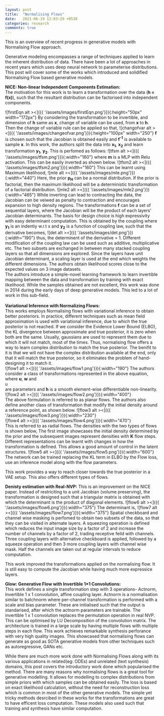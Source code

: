 ```yaml
---
layout: post
title:  "Normalising Flows"
date:   2021-06-19 12:03:29 +0530
categories: research
comments: true
---
```

This is an overview of recent progress in generative models with Normalising Flow approach.

<!--more-->
Generative modeling encompasses a range of techniques applied to learn the inherent distribution of data. There have been a lot of approaches in recent years which uses deep neural network to parameterise distributions. This post will cover some of the works which introduced and solidified Normalising Flow based generative models.<br>

<b>NICE: Non-linear Independent Components Estimation:</b><br>
The motivation for this work is to learn a transformation over the data (<b>h = f(x)</b>), such that the resultant distribution can be factorised into independent components.

![firstEqn alt ><]({{ '/assets/images/firstEqn.png'}}){:height="50px" width="172px"}
By considering the transformation to be invertible, and dimension of <b> h</b> same as <b>x</b>, change of variable can be used, from <b>x</b> to <b>h</b>. Then the change of variable rule can be applied so that,
 ![changofvar alt ><]({{ '/assets/images/changeofvar.png'}}){:height="100px" width="250"}
<b>f</b> is chosen such that the Jacobian is obtained easily and <b>f<sup>-1</sup></b> is available to sample <b>x</b>. In this work, the authors split the data into <b>x<sub>1</sub></b>, <b>x<sub>2</sub></b> and learn transformation  <b>y<sub>1</sub></b>, <b>y<sub>2</sub></b>. This is perfomed as follows:
![tfsm alt ><]({{ '/assets/images/tfsm.png'}}){:width="160"}
where <b>m</b> is a MLP with Relu activation. This can be easily inverted as shown below.
![tfsm2 alt ><]({{ '/assets/images/tfsm2.png'}}){:width="160"}
This can be learnt using Maximum likelihood,
![mle alt ><]({{ '/assets/images/mle.png'}}){:width="440"}
Here, the prior <b>p<sub>H</sub></b> can be a normal distribution. If the prior is factorial, then the maximum likelihood will be a deterministic transformation of a factorial distribution.
![mle2 alt ><]({{ '/assets/images/mle2.png'}}){:width="465"}
While inverting can lead to contracting the data, the Jacobian can be veiwed as penalty to contraction and encourages expansion to  high density regions.
The transformations <b>f</b> can be a set of sequential layers, where the Jacobian will be the product of each layers' Jacobian determinants. The basis for design choice is high expressivity with easy determinant computation. This is obtained by the coupling where <b>y<sub>1</sub></b> is an indentiy w.r.t x and <b>y<sub>2</sub></b> is a function of coupling law, such that the derivative becomes,
![det alt ><]({{ '/assets/images/det.png'}}){:width="190"}
thus, the determinent of the derivative = 1. Different modification of the coupling law can be used such as additive, multiplicative etc. The two subsets are exchanged in between many stacked coupling layers so that all dimensions are explored.
Since the layers have unit Jacobian determinant, a scaling layer is used at the end which weights the different dimensions.
The authors obtain likelihood scores close to the expected values on 3 image datasets.   
The authors introduce a simple-novel learning framework to learn invertible mapping between the data and transformation by training with exact likelihood. While the samples obtained are not excellent, this work was done in 2014 during the early days of deep generative models. This led to a lot of work in this sub-field.
<br><br><b>Variational Inference with Normalizing Flows:</b><br>
This works employs Normalising flows with variational inference to obtain better posteriors. In practice, different techniques such as mean field approximation is used with variational inference, due to which the true posterior is not reached. If we consider the Evidence Lower Bound (ELBO), the KL divergence between approximate and true posterior, it is zero when both are the same. Usually, gaussians are used to represent them due to which it will not match, most of the times. Thus, normalising flow offers a way to learn complex distribution to match the true posterior. The benifit to it is that we will not have the complex distribution available at the end, only that it will match the true posterior, so it eliminates the problem of hand-designing it to match it.   
![flow1 alt ><]({{ '/assets/images/flow1.png'}}){:width="190"}
The authors consider a class of transformations represented in the above equation, where <b>u</b>, <b>w</b> and <br>u</br> are parameters and <b>h</b> is a smooth element-wise differentiable non-linearity.
![flow2 alt ><]({{ '/assets/images/flow2.png'}}){:width="400"}    
The above formulation is referred to as planar flows. The authors also define another class of transformation that modify the initial density around a reference point, as shown below.
![flow3 alt ><]({{ '/assets/images/flow3.png'}}){:width="230"}    
![flow4 alt ><]({{ '/assets/images/flow4.png'}}){:width="470"}    
This is referred to as radial flows. The densities with the two types of flows is shown below, The first image showcases the initial density determined by the prior and the subsequent images represent densities with <b>K</b> flow steps. Different representations can be learnt with changes in how the transformation is defined. This allows a good amount of control in the latent structures.
![flow5 alt ><]({{ '/assets/images/flow5.png'}}){:width="600"}
The network can be trained replacing the KL term in ELBO by the Flow loss, use an inference model along with the flow parameters.

This work provides a way to reach closer towards the true posterior in a VAE setup. This also offers different types of flows.   

<b>Denisty estimation with Real-NVP:</b>
This is an improvement on the NICE paper. Instead of restriciting to a unit Jacobian (volume preserving), the transformation is designed such that a triangular matrix is obtained with which the determinant is the product of diagonal elements.
![flow6 alt ><]({{ '/assets/images/flow6.png'}}){:width="375"}
The determinant is,
![flow7 alt ><]({{ '/assets/images/flow7.png'}}){:width="375"}
Spatial checkboard and channel wise masking is perfomed to obtain two subsets of the data, so that they can be visited in alternate layers. A squeezing operation is defined which reduces the input image size by a factor of 2 and increase the number of channels by a factor of 2, trading receptive feild with channels. Three coupling layers with alternative checkboard is applied, followed by a squeeze operation and then 3 more coupling layers with channel wise mask. Half the channels are taken out at regular intervals to reduce computation.

This work improved the transformations applied on the normalising flow. It is still easy to compute the Jacobian while having much more expressice layers.

<b>Glow: Generative Flow with Invertible 1×1 Convolutions:</b><br>
This work defines a single transformation step with 3 operations- Actnorm, Invertible 1 x 1 convolution, affine coupling layer. Actnorm is a normalisation similar to batchnorm where per-channel transformation is performed with a scale and bias parameter.
These are initialised such that the output is standarised, after which the actnorm parameters are trainable. The invertible 1 x 1 convolution replaces the permutation operation in real NVP. This can be optimised by LU Decomposition of the convolution matrix.
The architecture is trained in a large scale by having multiple flows with multiple steps in each flow.
This work achieves remarkable synthesis perforance with very high quality images. This showcased that normalising flows can generate as good as SOTA generative models from other techniques such as autoregressive, GANs etc.

While there are much more work done with Normalising Flows along with its various applications in related(eg: ODEs) and unrelated (text synthesis) domains, this post covers the introductory work done which popularised the method. There are many reasons why normalising flows is a great tool for generative modelling. It allows for modelling to complex distributions from simple priors with which samples can be obtained easily. The loss is based on exact likelihood calculation, without the need for reconstruction loss which is common in most of the other generative models. The simple yet tricky methods desrcibed in these works for the transformations are great to have efficent loss computation. These models also used such that training and synthesis have similar computation.
